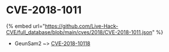 # CVE-2018-1011
{% embed url="https://github.com/Live-Hack-CVE/full_database/blob/main/cves/2018/CVE-2018-1011.json" %}

* GeunSam2 ~> [CVE-2018-10118](https://www.alice-snow.ru/2018/database/cve-2018-1011/cve-2018-10118-geunsam2)